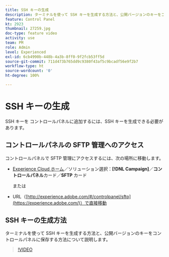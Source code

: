 ```yaml
---
title: SSH キーの生成
description: ターミナルを使って SSH キーを生成する方法と、公開バージョンのキーをコントロールパネルに保存する方法について説明します。
feature: Control Panel
kt: 2923
thumbnail: 27259.jpg
doc-type: feature video
activity: use
team: PM
role: Admin
level: Experienced
exl-id: 6cb4990b-448b-4a3b-8ff0-9f2fcb53ff5d
source-git-commit: 711d473b765dd9c9380f43af5c9bcadf56e9f2b7
workflow-type: ht
source-wordcount: '0'
ht-degree: 100%

---
```


# SSH キーの生成

SSH キーを コントロールパネルに追加するには、SSH キーを生成できる必要があります。

## コントロールパネルの SFTP 管理へのアクセス

コントロールパネルで SFTP 管理にアクセスするには、次の場所に移動します。

* [Experience Cloud ホーム](https://experience.adobe.com/#/home)／ソリューション選択：**[!DNL Campaign]**／**コントロールパネル**&#x200B;カード／**SFTP** カード

   または
* URL（[http://experience.adobe.com/#/controlpanel/sftp](https://experience.adobe.com/)）で直接移動

## SSH キーの生成方法

ターミナルを使って SSH キーを生成する方法と、公開バージョンのキーをコントロールパネルに保存する方法について説明します。

>[!VIDEO](https://video.tv.adobe.com/v/27259?quality=12)
